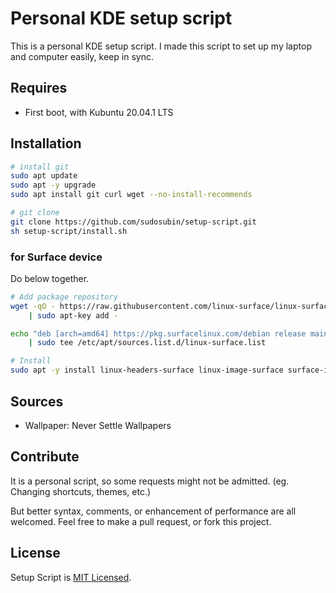 # Personal KDE setup script

This is a personal KDE setup script. I made this script to set up my laptop and computer easily, keep in sync.

## Requires

- First boot, with Kubuntu 20.04.1 LTS

## Installation

```sh
# install git
sudo apt update
sudo apt -y upgrade
sudo apt install git curl wget --no-install-recommends

# git clone
git clone https://github.com/sudosubin/setup-script.git
sh setup-script/install.sh
```

### for Surface device

Do below together.

```sh
# Add package repository
wget -qO - https://raw.githubusercontent.com/linux-surface/linux-surface/master/pkg/keys/surface.asc \
    | sudo apt-key add -

echo "deb [arch=amd64] https://pkg.surfacelinux.com/debian release main" \
    | sudo tee /etc/apt/sources.list.d/linux-surface.list

# Install
sudo apt -y install linux-headers-surface linux-image-surface surface-ipts-firmware libwacom-surface iptsd linux-surface-secureboot-mok
```

## Sources

- Wallpaper: Never Settle Wallpapers

## Contribute

It is a personal script, so some requests might not be admitted. (eg. Changing shortcuts, themes, etc.)

But better syntax, comments, or enhancement of performance are all welcomed. Feel free to make a pull request, or fork
this project.

## License

Setup Script is [MIT Licensed](./LICENSE).
